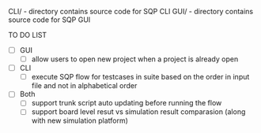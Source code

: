 CLI/ - directory contains source code for SQP CLI
GUI/ - directory contains source code for SQP GUI


TO DO LIST

- [ ] GUI
  - [ ] allow users to open new project when a project is already open
- [ ] CLI
  - [ ] execute SQP flow for testcases in suite based on the order in input file and not in alphabetical order
- [ ] Both
  - [ ] support trunk script auto updating before running the flow
  - [ ] support board level resut vs simulation result comparasion (along with new simulation platform)